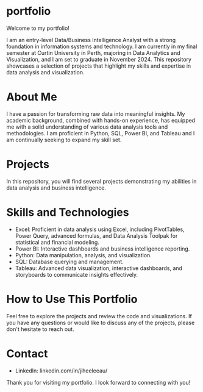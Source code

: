 # portfolio

Welcome to my portfolio!

I am an entry-level Data/Business Intelligence Analyst with a strong foundation in information systems and technology. I am currently in my final semester at Curtin University in Perth, majoring in Data Analytics and Visualization, and I am set to graduate in November 2024. This repository showcases a selection of projects that highlight my skills and expertise in data analysis and visualization.

# About Me

I have a passion for transforming raw data into meaningful insights. My academic background, combined with hands-on experience, has equipped me with a solid understanding of various data analysis tools and methodologies. I am proficient in Python, SQL, Power BI, and Tableau and I am continually seeking to expand my skill set.

# Projects

In this repository, you will find several projects demonstrating my abilities in data analysis and business intelligence.

# Skills and Technologies

- Excel: Proficient in data analysis using Excel, including PivotTables, Power Query, advanced formulas, and Data Analysis Toolpak for statistical and financial modeling.
- Power BI: Interactive dashboards and business intelligence reporting.
- Python: Data manipulation, analysis, and visualization.
- SQL: Database querying and management.
- Tableau: Advanced data visualization, interactive dashboards, and storyboards to communicate insights effectively.

# How to Use This Portfolio

Feel free to explore the projects and review the code and visualizations. If you have any questions or would like to discuss any of the projects, please don't hesitate to reach out.

# Contact

- LinkedIn: linkedin.com/in/jiheeleeau/

Thank you for visiting my portfolio. I look forward to connecting with you!
